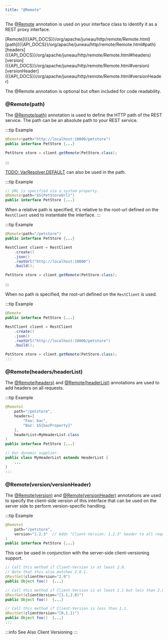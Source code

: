 ```yaml
---
title: "@Remote"
---
```


The [@Remote]({{API_DOCS}}/org/apache/juneau/http/remote/Remote.html) annotation is used on your interface class to identify it as a REST proxy interface.

<tree>
<node-0><java-annotation>[Remote]({{API_DOCS}}/org/apache/juneau/http/remote/Remote.html)</java-annotation></node-0>
<node-1><java-method-annotation>[path]({{API_DOCS}}/org/apache/juneau/http/remote/Remote.html#path)</java-method-annotation></node-1>
<node-1><java-method-annotation>[headers]({{API_DOCS}}/org/apache/juneau/http/remote/Remote.html#headers)</java-method-annotation></node-1>
<node-1><java-method-annotation>[version]({{API_DOCS}}/org/apache/juneau/http/remote/Remote.html#version)</java-method-annotation></node-1>
<node-1><java-method-annotation>[versionHeader]({{API_DOCS}}/org/apache/juneau/http/remote/Remote.html#versionHeader)</java-method-annotation></node-1>
</tree>

The @Remote annotation is optional but often included for code readability.

### @Remote(path)

The [@Remote(path)]({{API_DOCS}}/org/apache/juneau/http/remote/Remote.html#path) annotation is used to define the HTTP path of the REST service.
The path can be an absolute path to your REST service.

:::tip Example
```java
@Remote(path="http://localhost:10000/petstore")
public interface PetStore {...}
```

```java
PetStore store = client.getRemote(PetStore.class);
```
:::

[TODO: VarResolver.DEFAULT](TODO.md) can also be used in the path.

:::tip Example
```java
// URL is specified via a system property.
@Remote(path="$S{PetStoreUrl}")
public interface PetStore {...}
```

When a relative path is specified, it's relative to the root-url defined on the `RestClient` used to instantiate the interface.
:::

:::tip Example
```java
@Remote(path="/petstore")
public interface PetStore {...}
```

```java
RestClient client = RestClient
    .create()
    .json()
    .rootUrl("http://localhost:10000")
    .build();

PetStore store = client.getRemote(PetStore.class);
```
:::

When no path is specified, the root-url defined on the `RestClient` is used.

:::tip Example
```java
@Remote
public interface PetStore {...}
```

```java
RestClient client = RestClient
    .create()
    .json()
    .rootUrl("http://localhost:10000/petstore")
    .build();

PetStore store = client.getRemote(PetStore.class);
:::
```

### @Remote(headers/headerList)

The [@Remote(headers)]({{API_DOCS}}/org/apache/juneau/http/remote/Remote.html#headers) and [@Remote(headerList)]({{API_DOCS}}/org/apache/juneau/http/remote/Remote.html#headerList) annotations are used to add headers on all requests.

:::tip Example
```java
@Remote(
    path="/petstore",
    headers={
        "Foo: bar",
        "Baz: $S{bazProperty}"
    },
    headerList=MyHeaderList.class
)
public interface PetStore {...}
```

```java
// Our dynamic supplier.
public class MyHeaderList extends HeaderList {
    ...
}
:::
```

### @Remote(version/versionHeader)

The [@Remote(version)]({{API_DOCS}}/org/apache/juneau/http/remote/Remote.html#version) and [@Remote(versionHeader)]({{API_DOCS}}/org/apache/juneau/http/remote/Remote.html#versionHeader) annotations are used to specify the client-side version of this interface that can be used on the server side to perform version-specific handling.

:::tip Example
```java
@Remote(
    path="/petstore",
    version="1.2.3"  // Adds "Client-Version: 1.2.3" header to all requests.
)
public interface PetStore {...}
```

This can be used in conjunction with the server-side client-versioning support.

```java
// Call this method if Client-Version is at least 2.0.
// Note that this also matches 2.0.1.
@RestGet(clientVersion="2.0")
public Object foo()  {...}

// Call this method if Client-Version is at least 1.1 but less than 2.0.
@RestGet(clientVersion="[1.1,2.0)")
public Object foo()  {...}

// Call this method if Client-Version is less than 1.1.
@RestGet(clientVersion="[0,1.1)")
public Object foo()  {...}
:::
```

:::info See Also
Client Versioning
:::